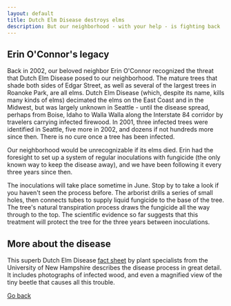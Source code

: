 ```yaml
---
layout: default
title: Dutch Elm Disease destroys elms
description: But our neighborhood - with your help - is fighting back
---
```


## Erin O'Connor's legacy

Back in 2002, our beloved neighbor Erin O'Connor recognized the threat that Dutch Elm Disease posed to our neighborhood. The mature trees that shade both sides of Edgar Street, as well as several of the largest trees in Roanoke Park, are all elms. Dutch Elm Disease (which, despite its name, kills many kinds of elms) decimated the elms on the East Coast and in the Midwest, but was largely unknown in Seattle - until the disease spread, perhaps from Boise, Idaho to Walla Walla along the Interstate 84 corridor by travelers carrying infected firewood. In 2001, three infected trees were identified in Seattle, five more in 2002, and dozens if not hundreds more since then. There is no cure once a tree has been infected.

Our neighborhood would be unrecognizable if its elms died. Erin had the foresight to set up a system of regular inoculations with fungicide (the only known way to keep the disease away), and we have been following it every three years since then.

The inoculations will take place sometime in June. Stop by to take a look if you haven't seen the process before. The arborist drills a series of small holes, then connects tubes to supply liquid fungicide to the base of the tree. The tree's natural transpiration process draws the fungicide all the way through to the top. The scientific evidence so far suggests that this treatment will protect the tree for the three years between inoculations.

## More about the disease

This superb Dutch Elm Disease [fact sheet](https://extension.unh.edu/resource/dutch-elm-disease-fact-sheet) by plant specialists from the University of New Hampshire describes the disease process in great detail. It includes photographs of infected wood, and even a magnified view of the tiny beetle that causes all this trouble.

[Go back](./)

